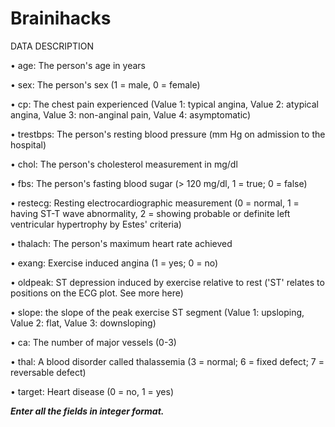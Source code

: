 # Brainihacks

DATA DESCRIPTION

•    age: The person's age in years

•    sex: The person's sex (1 = male, 0 = female)

•    cp: The chest pain experienced (Value 1: typical angina, Value 2: atypical angina, Value 3: non-anginal pain, Value 4: asymptomatic)

•    trestbps: The person's resting blood pressure (mm Hg on admission to the hospital)

•    chol: The person's cholesterol measurement in mg/dl

•    fbs: The person's fasting blood sugar (> 120 mg/dl, 1 = true; 0 = false)

•    restecg: Resting electrocardiographic measurement (0 = normal, 1 = having ST-T wave abnormality, 2 = showing probable or definite left ventricular hypertrophy by Estes' criteria)

•    thalach: The person's maximum heart rate achieved

•    exang: Exercise induced angina (1 = yes; 0 = no)

•    oldpeak: ST depression induced by exercise relative to rest ('ST' relates to positions on the ECG plot. See more here)

•    slope: the slope of the peak exercise ST segment (Value 1: upsloping, Value 2: flat, Value 3: downsloping)

•    ca: The number of major vessels (0-3)

•    thal: A blood disorder called thalassemia (3 = normal; 6 = fixed defect; 7 = reversable defect)

•    target: Heart disease (0 = no, 1 = yes)

***Enter all the fields in integer format.***

